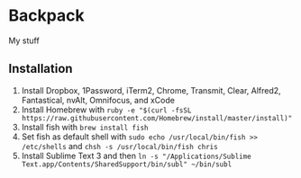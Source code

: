 # Backpack

My stuff

## Installation

1. Install Dropbox, 1Password, iTerm2, Chrome, Transmit, Clear, Alfred2, Fantastical, nvAlt, Omnifocus, and xCode
1. Install Homebrew with `ruby -e "$(curl -fsSL https://raw.githubusercontent.com/Homebrew/install/master/install)"`
1. Install fish with `brew install fish`
1. Set fish as default shell with `sudo echo /usr/local/bin/fish >> /etc/shells` and `chsh -s /usr/local/bin/fish chris`
1. Install Sublime Text 3 and then `ln -s "/Applications/Sublime Text.app/Contents/SharedSupport/bin/subl" ~/bin/subl`
